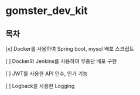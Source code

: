 # gomster_dev_kit

## 목차

[x] Docker를 사용하여 Spring boot, mysql 배포 스크립트

[ ] Docker와 Jenkins를 사용하여 무중단 배포 구현

[ ] JWT를 사용한 API 인수, 인가 기능

[ ] Logback을 사용한 Logging
